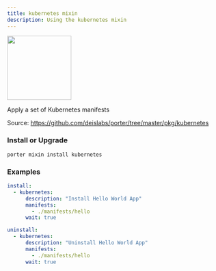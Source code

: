 ```yaml
---
title: kubernetes mixin
description: Using the kubernetes mixin
---
```


<img src="/images/mixins/kubernetes.svg" class="mixin-logo" style="width: 150px"/>

Apply a set of Kubernetes manifests

Source: https://github.com/deislabs/porter/tree/master/pkg/kubernetes

### Install or Upgrade
```
porter mixin install kubernetes
```

### Examples

```yaml
install:
  - kubernetes:
      description: "Install Hello World App"
      manifests:
        - ./manifests/hello
      wait: true
```

```yaml
uninstall:
  - kubernetes:
      description: "Uninstall Hello World App"
      manifests:
        - ./manifests/hello
      wait: true
```
